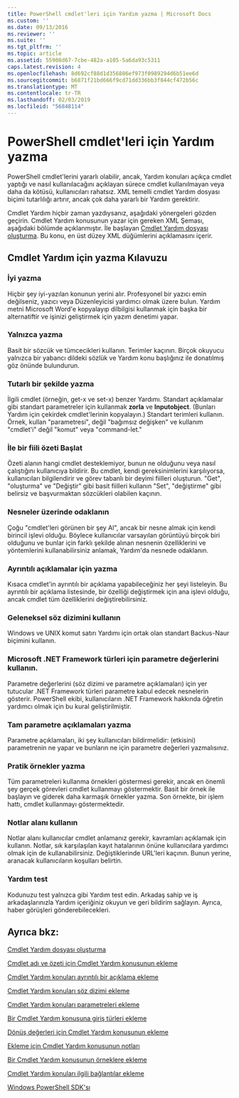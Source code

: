 ```yaml
---
title: PowerShell cmdlet'leri için Yardım yazma | Microsoft Docs
ms.custom: ''
ms.date: 09/13/2016
ms.reviewer: ''
ms.suite: ''
ms.tgt_pltfrm: ''
ms.topic: article
ms.assetid: 55908d67-7cbe-482a-a105-5a6da93c5311
caps.latest.revision: 4
ms.openlocfilehash: 8d692cf88d1d356886ef973f0989294d6b51ee6d
ms.sourcegitcommit: b6871f21bd666f9cd71dd336bb3f844cf472b56c
ms.translationtype: MT
ms.contentlocale: tr-TR
ms.lasthandoff: 02/03/2019
ms.locfileid: "56848114"
---
```

# <a name="writing-help-for-powershell-cmdlets"></a>PowerShell cmdlet'leri için Yardım yazma

PowerShell cmdlet'lerini yararlı olabilir, ancak, Yardım konuları açıkça cmdlet yaptığı ve nasıl kullanılacağını açıklayan sürece cmdlet kullanılmayan veya daha da kötüsü, kullanıcıları rahatsız.
XML temelli cmdlet Yardım dosyası biçimi tutarlılığı artırır, ancak çok daha yararlı bir Yardım gerektirir.

Cmdlet Yardım hiçbir zaman yazdıysanız, aşağıdaki yönergeleri gözden geçirin.
Cmdlet Yardım konusunun yazar için gereken XML Şeması, aşağıdaki bölümde açıklanmıştır.
İle başlayan [Cmdlet Yardım dosyası oluşturma](./how-to-create-the-cmdlet-help-file.md).
Bu konu, en üst düzey XML düğümlerini açıklamasını içerir.

## <a name="writing-guidelines-for-cmdlet-help"></a>Cmdlet Yardım için yazma Kılavuzu

### <a name="write-well"></a>İyi yazma
Hiçbir şey iyi-yazılan konunun yerini alır.
Profesyonel bir yazıcı emin değilseniz, yazıcı veya Düzenleyicisi yardımcı olmak üzere bulun.
Yardım metni Microsoft Word'e kopyalayıp dilbilgisi kullanmak için başka bir alternatiftir ve işinizi geliştirmek için yazım denetimi yapar.

### <a name="write-simply"></a>Yalnızca yazma
Basit bir sözcük ve tümcecikleri kullanın.
Terimler kaçının.
Birçok okuyucu yalnızca bir yabancı dildeki sözlük ve Yardım konu başlığınız ile donatılmış göz önünde bulundurun.

### <a name="write-consistently"></a>Tutarlı bir şekilde yazma
İlgili cmdlet (örneğin, get-x ve set-x) benzer Yardımı.
Standart açıklamalar gibi standart parametreler için kullanmak **zorla** ve **Inputobject**.
(Bunları Yardım için çekirdek cmdlet'lerinin kopyalayın.) Standart terimleri kullanın.
Örnek, kullan "parametresi", değil "bağımsız değişken" ve kullanım "cmdlet'i" değil "komut" veya "command-let."

### <a name="start-the-synopsis-with-a-verb"></a>İle bir fiili özeti Başlat
Özeti alanın hangi cmdlet desteklemiyor, bunun ne olduğunu veya nasıl çalıştığını kullanıcıya bildirir.
Bu cmdlet, kendi gereksinimlerini karşılıyorsa, kullanıcıları bilgilendirir ve görev tabanlı bir deyimi fiilleri oluşturun.
"Get", "oluşturma" ve "Değiştir" gibi basit fiilleri kullanın
"Set", "değiştirme" gibi belirsiz ve başvurmaktan sözcükleri olabilen kaçının.

### <a name="focus-on-objects"></a>Nesneler üzerinde odaklanın
Çoğu "cmdlet'leri görünen bir şey Al", ancak bir nesne almak için kendi birincil işlevi olduğu.
Böylece kullanıcılar varsayılan görüntüyü birçok biri olduğunu ve bunlar için farklı şekilde alınan nesnenin özelliklerini ve yöntemlerini kullanabilirsiniz anlamak, Yardım'da nesnede odaklanın.

### <a name="write-detailed-descriptions"></a>Ayrıntılı açıklamalar için yazma
Kısaca cmdlet'in ayrıntılı bir açıklama yapabileceğiniz her şeyi listeleyin.
Bu ayrıntılı bir açıklama listesinde, bir özelliği değiştirmek için ana işlevi olduğu, ancak cmdlet tüm özelliklerini değiştirebilirsiniz.

### <a name="use-conventional-syntax"></a>Geleneksel söz dizimini kullanın
Windows ve UNIX komut satırı Yardımı için ortak olan standart Backus-Naur biçimini kullanın.

### <a name="use-microsoft-net-framework-types-for-parameter-values"></a>Microsoft .NET Framework türleri için parametre değerlerini kullanın.
Parametre değerlerini (söz dizimi ve parametre açıklamaları) için yer tutucular .NET Framework türleri parametre kabul edecek nesnelerin gösterir.
PowerShell ekibi, kullanıcıların .NET Framework hakkında öğretin yardımcı olmak için bu kural geliştirilmiştir.

### <a name="write-complete-parameter-descriptions"></a>Tam parametre açıklamaları yazma
Parametre açıklamaları, iki şey kullanıcıları bildirmelidir: (etkisini) parametrenin ne yapar ve bunların ne için parametre değerleri yazmalısınız.

### <a name="write-practical-examples"></a>Pratik örnekler yazma
Tüm parametreleri kullanma örnekleri göstermesi gerekir, ancak en önemli şey gerçek görevleri cmdlet kullanmayı göstermektir.
Basit bir örnek ile başlayın ve giderek daha karmaşık örnekler yazma.
Son örnekte, bir işlem hattı, cmdlet kullanmayı göstermektedir.

### <a name="use-the-notes-field"></a>Notlar alanı kullanın
Notlar alanı kullanıcılar cmdlet anlamanız gerekir, kavramları açıklamak için kullanın.
Notlar, sık karşılaşılan kayıt hatalarının önüne kullanıcılara yardımcı olmak için de kullanabilirsiniz.
Değiştiklerinde URL'leri kaçının.
Bunun yerine, aranacak kullanıcıların koşulları belirtin.

### <a name="test-your-help"></a>Yardım test
Kodunuzu test yalnızca gibi Yardım test edin.
Arkadaş sahip ve iş arkadaşlarınızla Yardım içeriğiniz okuyun ve geri bildirim sağlayın.
Ayrıca, haber görüşleri gönderebilecekleri.

## <a name="see-also"></a>Ayrıca bkz:

 [Cmdlet Yardım dosyası oluşturma](./how-to-create-the-cmdlet-help-file.md)

 [Cmdlet adı ve özeti için Cmdlet Yardım konusunun ekleme](./how-to-add-the-cmdlet-name-and-synopsis-to-a-cmdlet-help-topic.md)

 [Cmdlet Yardım konuları ayrıntılı bir açıklama ekleme](./how-to-add-a-cmdlet-description.md)

 [Cmdlet Yardım konuları söz dizimi ekleme](./how-to-add-syntax-to-a-cmdlet-help-topic.md)

 [Cmdlet Yardım konuları parametreleri ekleme](./how-to-add-parameter-information.md)

 [Bir Cmdlet Yardım konusuna giriş türleri ekleme](./how-to-add-input-types-to-a-cmdlet-help-topic.md)

 [Dönüş değerleri için Cmdlet Yardım konusunun ekleme](./how-to-add-return-values-to-a-cmdlet-help-topic.md)

 [Ekleme için Cmdlet Yardım konusunun notları](./how-to-add-notes-to-a-cmdlet-help-topic.md)

 [Bir Cmdlet Yardım konusunun örneklere ekleme](./how-to-add-examples-to-a-cmdlet-help-topic.md)

 [Cmdlet Yardım konuları ilgili bağlantılar ekleme](./how-to-add-related-links-to-a-cmdlet-help-topic.md)

 [Windows PowerShell SDK'sı](../windows-powershell-reference.md)